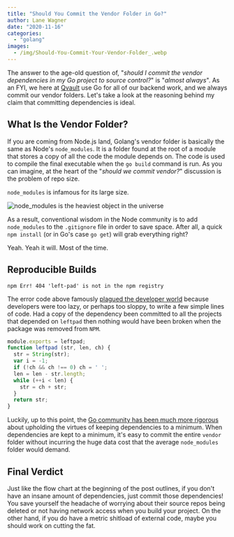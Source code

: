 ```yaml
---
title: "Should You Commit the Vendor Folder in Go?"
author: Lane Wagner
date: "2020-11-16"
categories: 
  - "golang"
images:
  - /img/Should-You-Commit-Your-Vendor-Folder_.webp
---
```


The answer to the age-old question of, "_should I commit the vendor dependencies in my Go project to source control?_" is "_almost always_". As an FYI, we here at [Qvault](https://qvault.io) use Go for all of our backend work, and we always commit our vendor folders. Let's take a look at the reasoning behind my claim that committing dependencies is ideal.

## What Is the Vendor Folder?

If you are coming from Node.js land, Golang's vendor folder is basically the same as Node's `node_modules`. It is a folder found at the root of a module that stores a copy of all the code the module depends on. The code is used to compile the final executable when the `go build` command is run. As you can imagine, at the heart of the "_should we commit vendor?_" discussion is the problem of repo size.

`node_modules` is infamous for its large size.

![node_modules is the heaviest object in the universe](/img/tfugj4n3l6ez-300x216.png)

As a result, conventional wisdom in the Node community is to add `node_modules` to the `.gitignore` file in order to save space. After all, a quick `npm install` (or in Go's case `go get`) will grab everything right?

Yeah. Yeah it will. Most of the time.

## Reproducible Builds

`npm Err! 404 'left-pad' is not in the npm registry`

The error code above famously [plagued the developer world](https://qz.com/646467/how-one-programmer-broke-the-internet-by-deleting-a-tiny-piece-of-code/) because developers were too lazy, or perhaps too sloppy, to write a few simple lines of code. Had a copy of the dependency been committed to all the projects that depended on `leftpad` then nothing would have been broken when the package was removed from `NPM`.

```js
module.exports = leftpad;
function leftpad (str, len, ch) {
  str = String(str);
  var i = -1;
  if (!ch && ch !== 0) ch = ' ';
  len = len - str.length;
  while (++i < len) {
    str = ch + str;
  }
  return str;
}
```

Luckily, up to this point, the [Go community has been much more rigorous](https://research.swtch.com/deps) about upholding the virtues of keeping dependencies to a minimum. When dependencies are kept to a minimum, it's easy to commit the entire `vendor` folder without incurring the huge data cost that the average `node_modules` folder would demand.

## Final Verdict

Just like the flow chart at the beginning of the post outlines, if you don't have an insane amount of dependencies, just commit those dependencies! You save yourself the headache of worrying about their source repos being deleted or not having network access when you build your project. On the other hand, if you do have a metric shitload of external code, maybe you should work on cutting the fat.
